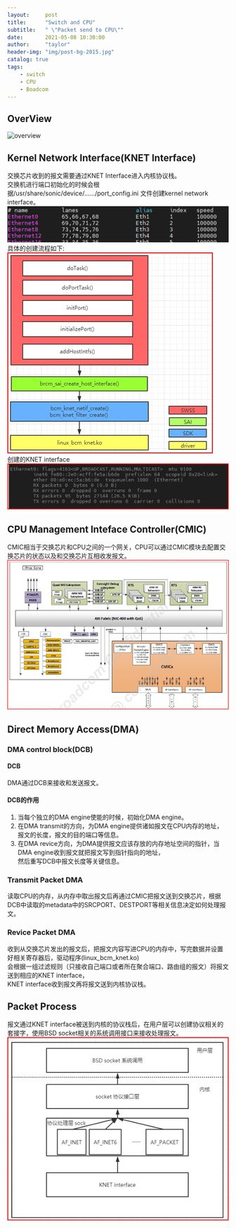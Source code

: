 ```yaml
---
layout:     post
title:      "Switch and CPU"
subtitle:   " \"Packet send to CPU\""
date:       2021-05-08 10:30:00
author:     "taylor"
header-img: "img/post-bg-2015.jpg"
catalog: true
tags:
    - switch
    - CPU
    - Boadcom
---
```


## OverView
![overview](overview.jpg)
## Kernel Network Interface(KNET Interface)
交换芯片收到的报文需要通过KNET Interface进入内核协议栈。  
交换机进行端口初始化的时候会根据/usr/share/sonic/device/……/port_config.ini 文件创建kernel network interface。  
![port_config](../img/in-post/port_config.png)  
具体的创建流程如下:  
![create_netif](../img/in-post/create_netif.jpg)  
创建的KNET interface  
![netif](../img/in-post/netif.jpg)  
## CPU Management Inteface Controller(CMIC)
CMIC相当于交换芯片和CPU之间的一个网关，CPU可以通过CMIC模块去配置交换芯片的状态以及和交换芯片互相收发报文。  
![CMIC](../img/in-post/CMIC.jpg) 
## Direct Memory Access(DMA)
### DMA control block(DCB)
#### DCB
DMA通过DCB来接收和发送报文。
#### DCB的作用
1. 当每个独立的DMA engine使能的时候，初始化DMA engine。
2. 在DMA transmit的方向，为DMA engine提供诸如报文在CPU内存的地址，报文的长度，报文的目的端口等信息。
3. 在DMA revice方向，为DMA提供报文应该存放的内存地址空间的指针，当DMA engine收到报文就把报文写到指针指向的地址，  
   然后重写DCB中报文长度等关键信息。
### Transmit Packet DMA
读取CPU的内存，从内存中取出报文后再通过CMIC把报文送到交换芯片，根据DCB中读取的metadata中的SRCPORT、DESTPORT等相关信息决定如何处理报文。
### Revice Packet DMA
收到从交换芯片发出的报文后，把报文内容写进CPU的内存中，写完数据并设置好相关寄存器后，驱动程序(linux_bcm_knet.ko)  
会根据一组过滤规则（只接收自己端口或者所在聚合端口、路由组的报文）将报文送到相应的KNET interface，  
KNET interface收到报文再将报文送到内核协议栈。
## Packet Process 
报文通过KNET interface被送到内核的协议栈后，在用户层可以创建协议相关的套接字，使用BSD socket相关的系统调用接口来接收处理报文。  
![netiftokernel](../img/in-post/netiftokernel.jpg) 
